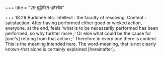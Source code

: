 +++
title = "29 बुद्धेर्भेदन् धृतेश्चैव"

+++
18.29 Buddheh etc. Intellect : the faculty of resolving. Content :
satisfaction. After having performed either good or wicked action,
everyone, at the end, feels 'what is to be necessarily performed has
been performed; so why furhter more ;' Or else what could be the cause
for \[one's\] retiring from that action ;' Therefore in every one there
is content. This is the meaning intended here. The word-meaning, that is
not clearly known-that alone is certainly explained \[hereinafter\].
